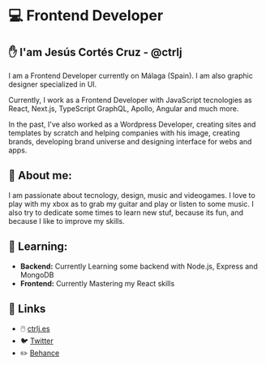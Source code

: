 # 💻  Frontend Developer

## ✋ I'am Jesús Cortés Cruz - @ctrlj

I am a Frontend Developer currently on Málaga (Spain). I am also graphic designer specialized in UI.

Currently, I work as a Frontend Developer with JavaScript tecnologies as React, Next.js, TypeScript GraphQL, Apollo, Angular and much more.

In the past, I've also worked as a Wordpress Developer, creating sites and templates by scratch and helping companies with his image, creating brands, developing brand universe and designing interface for webs and apps.

## :guitar: About me:

I am passionate about tecnology, design, music and videogames. I love to play with my xbox as to grab my guitar and play or listen to some music. I also try to dedicate some times to learn new stuf, because its fun, and because I like to improve my skills.

## 📓 Learning:

- **Backend:** Currently Learning some backend with Node.js, Express and MongoDB
- **Frontend:** Currently Mastering my React skills

## 🔗 Links
- 🖱️ [ctrlj.es](https://www.ctrlj.es/)
- 🐦 [Twitter](https://twitter.com/_ctrlj)
- ✏️ [Behance](https://www.behance.net/_ctrlJ)


<!---
ctrlj-dev/ctrlj-dev is a ✨ special ✨ repository because its `README.md` (this file) appears on your GitHub profile.
You can click the Preview link to take a look at your changes.
--->

